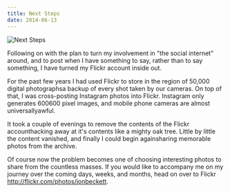```yaml
---
title: Next Steps
date: 2014-06-13
---
```


![Next Steps](https://source.unsplash.com/FHnnjk1Yj7Y/1600x900)

Following on with the plan to turn my involvement in "the social internet" around, and to post when I have something to say, rather than to say something, I have turned my Flickr account inside out.

For the past few years I had used Flickr to store in the region of 50,000 digital photographsa backup of every shot taken by our cameras. On top of that, I was cross-posting Instagram photos into Flickr. Instagram only generates 600600 pixel images, and mobile phone cameras are almost universallyawful.

It took a couple of evenings to remove the contents of the Flickr accounthacking away at it's contents like a mighty oak tree. Little by little the content vanished, and finally I could begin againsharing memorable photos from the archive.

Of course now the problem becomes one of choosing interesting photos to share from the countless masses. If you would like to accompany me on my journey over the coming days, weeks, and months, head on over to Flickr http://flickr.com/photos/jonbeckett.